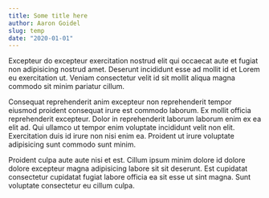 ```yaml
---
title: Some title here
author: Aaron Goidel
slug: temp
date: "2020-01-01"
---
```


Excepteur do excepteur exercitation nostrud elit qui occaecat aute et fugiat non adipisicing nostrud amet. Deserunt incididunt esse ad mollit id et Lorem eu exercitation ut. Veniam consectetur velit id sit mollit aliqua magna commodo sit minim pariatur cillum.

Consequat reprehenderit anim excepteur non reprehenderit tempor eiusmod proident consequat irure est commodo laborum. Ex mollit officia reprehenderit excepteur. Dolor in reprehenderit laborum laborum enim ex ea elit ad. Qui ullamco ut tempor enim voluptate incididunt velit non elit. Exercitation duis id irure non nisi enim ea. Proident ut irure voluptate adipisicing sunt commodo sunt minim.

Proident culpa aute aute nisi et est. Cillum ipsum minim dolore id dolore dolore excepteur magna adipisicing labore sit sit deserunt. Est cupidatat consectetur cupidatat fugiat labore officia ea sit esse ut sint magna. Sunt voluptate consectetur eu cillum culpa.

